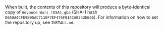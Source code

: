 When built, the contents of this repository will produce a byte-identical copy of `Advance Wars (USA).gba` (SHA-1 hash `D0A0A4CFE9B95AC7118F7EF476F014CA0242EB65`).  For information on how to set the repository up, see `INSTALL.md`.
